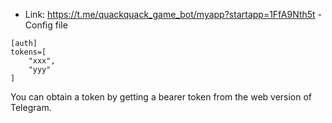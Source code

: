 - Link:  https://t.me/quackquack_game_bot/myapp?startapp=1FfA9Nth5t
-Config file
```
[auth]
tokens=[
    "xxx",
    "yyy"
]
```

You can obtain a token by getting a bearer token from the web version of Telegram.